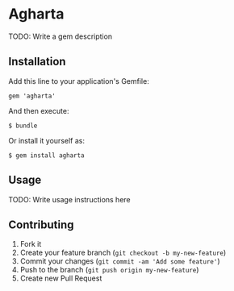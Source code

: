 # Agharta

TODO: Write a gem description

## Installation

Add this line to your application's Gemfile:

    gem 'agharta'

And then execute:

    $ bundle

Or install it yourself as:

    $ gem install agharta

## Usage

TODO: Write usage instructions here

## Contributing

1. Fork it
2. Create your feature branch (`git checkout -b my-new-feature`)
3. Commit your changes (`git commit -am 'Add some feature'`)
4. Push to the branch (`git push origin my-new-feature`)
5. Create new Pull Request
